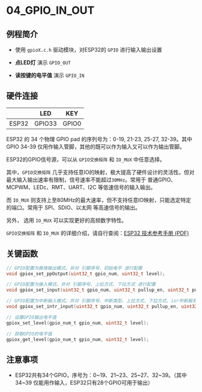 # 04_GPIO_IN_OUT

## 例程简介

- 使用 `gpioX.c.h` 驱动模块，对ESP32的 `GPIO` 进行输入输出设置

- **点LED灯** 演示 `GPIO_OUT`

- **读按键的电平值**  演示 `GPIO_IN`


## 硬件连接

|        | LED    | KEY   |
| ------ | ------ | ----- |
| ESP32  | GPIO33 | GPIO0 |

ESP32 的 34 个物理 GPIO pad 的序列号为：0-­19, 21­-23, 25-­27, 32-­39。其中 GPIO 34­-39 仅用作输入管脚，其他的既可以作为输入又可以作为输出管脚。

ESP32的GPIO信号源，可以从 `GPIO交换矩阵` 和 `IO_MUX` 中任意选择。

其中，`GPIO交换矩阵` 几乎支持任意IO的映射，极大提高了硬件设计的灵活性。但对最大输入输出速率有限制，信号速率不能超过`30MHz`。常用于 普通GPIO、MCPWM、LEDc、RMT、UART、I2C 等低速信号的输入输出。

而 `IO_MUX` 则支持上至80MHz的最大速率，但不支持任意IO映射，只能选定特定的端口。常用于 SPI、SDIO、以太网 等高速信号的输出。

另外， 选用 `IO_MUX` 可以实现更好的高频数字特性。

`GPIO交换矩阵` 和 `IO_MUX` 的详细介绍，请自行查阅：[ESP32 技术参考手册 (PDF)](https://www.espressif.com/sites/default/files/documentation/esp32_technical_reference_manual_cn.pdf)


## 关键函数

```c
// GPIO配置为推挽输出模式。并对 引脚序号、初始电平 进行配置
void gpiox_set_ppOutput(uint32_t gpio_num, uint32_t level);

// GPIO配置为输入模式。并对 引脚序号、上拉方式、下拉方式 进行配置
void gpiox_set_input(uint32_t gpio_num, uint32_t pullup_en, uint32_t pulldown_en);

// GPIO配置为中断输入模式。并对 引脚序号、中断类型、上拉方式、下拉方式、isr中断服务函数 进行配置。
void gpiox_set_intr_input(uint32_t gpio_num, uint32_t pullup_en, uint32_t pulldown_en, uint32_t intr_type, void *isr_handler);

// 设置GPIO输出电平值
gpiox_set_level(gpio_num_t gpio_num, uint32_t level);

// 获取GPIO的电平值
gpiox_get_level(gpio_num_t gpio_num, uint32_t level);
```


## 注意事项

- ESP32共有34个GPIO，序号为：0~19、21~23、25~27、32~39。（其中 34~39 仅能用作输入，ESP32只有28个GPIO可用于输出）